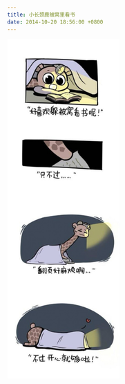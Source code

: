```yaml
---
title: 小长颈鹿被窝里看书
date: 2014-10-20 18:56:00 +0800
---
```


<p class="text-center">
    <img src="/images/dada/2014/changjinglu_kanshu.jpeg" width="260px"/>
</p>

